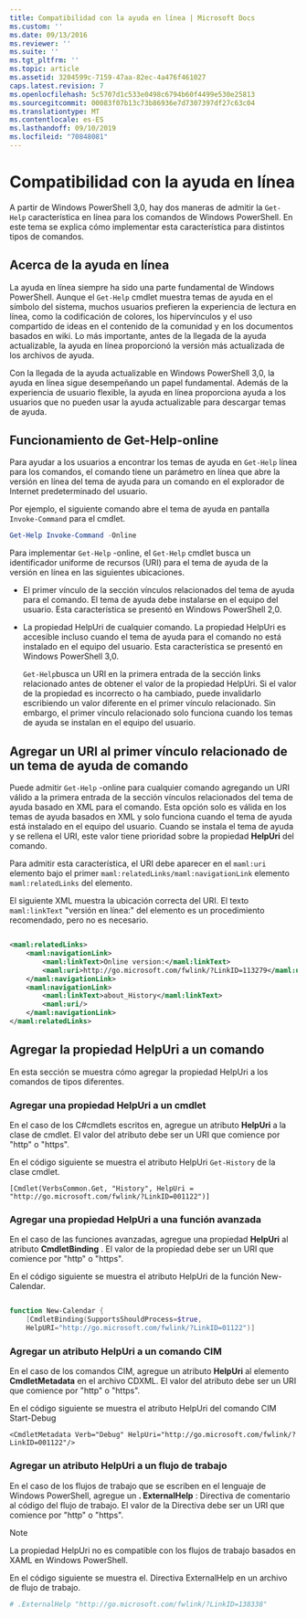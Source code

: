 ```yaml
---
title: Compatibilidad con la ayuda en línea | Microsoft Docs
ms.custom: ''
ms.date: 09/13/2016
ms.reviewer: ''
ms.suite: ''
ms.tgt_pltfrm: ''
ms.topic: article
ms.assetid: 3204599c-7159-47aa-82ec-4a476f461027
caps.latest.revision: 7
ms.openlocfilehash: 5c5707d1c533e0498c6794b60f4499e530e25813
ms.sourcegitcommit: 00083f07b13c73b86936e7d7307397df27c63c04
ms.translationtype: MT
ms.contentlocale: es-ES
ms.lasthandoff: 09/10/2019
ms.locfileid: "70848081"
---
```

# <a name="supporting-online-help"></a>Compatibilidad con la ayuda en línea

A partir de Windows PowerShell 3,0, hay dos maneras de admitir la `Get-Help` característica en línea para los comandos de Windows PowerShell. En este tema se explica cómo implementar esta característica para distintos tipos de comandos.

## <a name="about-online-help"></a>Acerca de la ayuda en línea

La ayuda en línea siempre ha sido una parte fundamental de Windows PowerShell. Aunque el `Get-Help` cmdlet muestra temas de ayuda en el símbolo del sistema, muchos usuarios prefieren la experiencia de lectura en línea, como la codificación de colores, los hipervínculos y el uso compartido de ideas en el contenido de la comunidad y en los documentos basados en wiki. Lo más importante, antes de la llegada de la ayuda actualizable, la ayuda en línea proporcionó la versión más actualizada de los archivos de ayuda.

Con la llegada de la ayuda actualizable en Windows PowerShell 3,0, la ayuda en línea sigue desempeñando un papel fundamental. Además de la experiencia de usuario flexible, la ayuda en línea proporciona ayuda a los usuarios que no pueden usar la ayuda actualizable para descargar temas de ayuda.

## <a name="how-get-help--online-works"></a>Funcionamiento de Get-Help-online

Para ayudar a los usuarios a encontrar los temas de ayuda en `Get-Help` línea para los comandos, el comando tiene un parámetro en línea que abre la versión en línea del tema de ayuda para un comando en el explorador de Internet predeterminado del usuario.

Por ejemplo, el siguiente comando abre el tema de ayuda en pantalla `Invoke-Command` para el cmdlet.

```powershell
Get-Help Invoke-Command -Online
```

Para implementar `Get-Help` -online, el `Get-Help` cmdlet busca un identificador uniforme de recursos (URI) para el tema de ayuda de la versión en línea en las siguientes ubicaciones.

- El primer vínculo de la sección vínculos relacionados del tema de ayuda para el comando. El tema de ayuda debe instalarse en el equipo del usuario. Esta característica se presentó en Windows PowerShell 2,0.

- La propiedad HelpUri de cualquier comando. La propiedad HelpUri es accesible incluso cuando el tema de ayuda para el comando no está instalado en el equipo del usuario. Esta característica se presentó en Windows PowerShell 3,0.

  `Get-Help`busca un URI en la primera entrada de la sección links relacionado antes de obtener el valor de la propiedad HelpUri. Si el valor de la propiedad es incorrecto o ha cambiado, puede invalidarlo escribiendo un valor diferente en el primer vínculo relacionado. Sin embargo, el primer vínculo relacionado solo funciona cuando los temas de ayuda se instalan en el equipo del usuario.

## <a name="adding-a-uri-to-the-first-related-link-of-a-command-help-topic"></a>Agregar un URI al primer vínculo relacionado de un tema de ayuda de comando

Puede admitir `Get-Help` -online para cualquier comando agregando un URI válido a la primera entrada de la sección vínculos relacionados del tema de ayuda basado en XML para el comando. Esta opción solo es válida en los temas de ayuda basados en XML y solo funciona cuando el tema de ayuda está instalado en el equipo del usuario. Cuando se instala el tema de ayuda y se rellena el URI, este valor tiene prioridad sobre la propiedad **HelpUri** del comando.

Para admitir esta característica, el URI debe aparecer en el `maml:uri` elemento bajo el primer `maml:relatedLinks/maml:navigationLink` elemento `maml:relatedLinks` del elemento.

El siguiente XML muestra la ubicación correcta del URI. El texto `maml:linkText` "versión en línea:" del elemento es un procedimiento recomendado, pero no es necesario.

```xml

<maml:relatedLinks>
    <maml:navigationLink>
        <maml:linkText>Online version:</maml:linkText>
        <maml:uri>http://go.microsoft.com/fwlink/?LinkID=113279</maml:uri>
    </maml:navigationLink>
    <maml:navigationLink>
        <maml:linkText>about_History</maml:linkText>
        <maml:uri/>
    </maml:navigationLink>
</maml:relatedLinks>
```

## <a name="adding-the-helpuri-property-to-a-command"></a>Agregar la propiedad HelpUri a un comando

En esta sección se muestra cómo agregar la propiedad HelpUri a los comandos de tipos diferentes.

### <a name="adding-a-helpuri-property-to-a-cmdlet"></a>Agregar una propiedad HelpUri a un cmdlet

En el caso de los C#cmdlets escritos en, agregue un atributo **HelpUri** a la clase de cmdlet. El valor del atributo debe ser un URI que comience por "http" o "https".

En el código siguiente se muestra el atributo HelpUri `Get-History` de la clase cmdlet.

```
[Cmdlet(VerbsCommon.Get, "History", HelpUri = "http://go.microsoft.com/fwlink/?LinkID=001122")]
```

### <a name="adding-a-helpuri-property-to-an-advanced-function"></a>Agregar una propiedad HelpUri a una función avanzada

En el caso de las funciones avanzadas, agregue una propiedad **HelpUri** al atributo **CmdletBinding** . El valor de la propiedad debe ser un URI que comience por "http" o "https".

En el código siguiente se muestra el atributo HelpUri de la función New-Calendar.

```powershell

function New-Calendar {
    [CmdletBinding(SupportsShouldProcess=$true,
    HelpURI="http://go.microsoft.com/fwlink/?LinkID=01122")]
```

### <a name="adding-a-helpuri-attribute-to-a-cim-command"></a>Agregar un atributo HelpUri a un comando CIM

En el caso de los comandos CIM, agregue un atributo **HelpUri** al elemento **CmdletMetadata** en el archivo CDXML. El valor del atributo debe ser un URI que comience por "http" o "https".

En el código siguiente se muestra el atributo HelpUri del comando CIM Start-Debug

```
<CmdletMetadata Verb="Debug" HelpUri="http://go.microsoft.com/fwlink/?LinkID=001122"/>
```

### <a name="adding-a-helpuri-attribute-to-a-workflow"></a>Agregar un atributo HelpUri a un flujo de trabajo

En el caso de los flujos de trabajo que se escriben en el lenguaje de Windows PowerShell, agregue un **. ExternalHelp** : Directiva de comentario al código del flujo de trabajo. El valor de la Directiva debe ser un URI que comience por "http" o "https".

> [!NOTE]
> La propiedad HelpUri no es compatible con los flujos de trabajo basados en XAML en Windows PowerShell.

En el código siguiente se muestra el. Directiva ExternalHelp en un archivo de flujo de trabajo.

```powershell
# .ExternalHelp "http://go.microsoft.com/fwlink/?LinkID=138338"
```